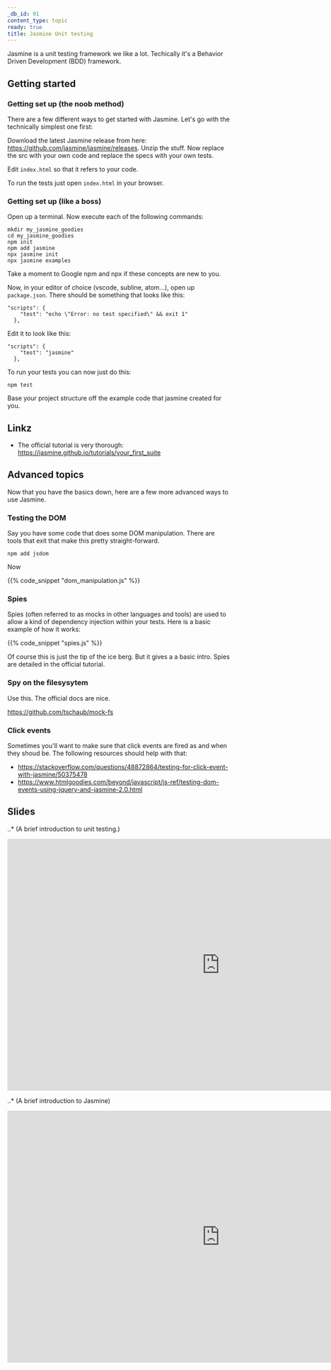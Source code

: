 ```yaml
---
_db_id: 91
content_type: topic
ready: true
title: Jasmine Unit testing
---
```


Jasmine is a unit testing framework we like a lot. Techically it's a Behavior Driven Development (BDD) framework.

## Getting started

### Getting set up (the noob method)

There are a few different ways to get started with Jasmine. Let's go with the technically simplest one first:

Download the latest Jasmine release from here: https://github.com/jasmine/jasmine/releases. Unzip the stuff. Now replace the src with your own code and replace the specs with your own tests.

Edit `index.html` so that it refers to your code.

To run the tests just open `index.html` in your browser.

### Getting set up (like a boss)

Open up a terminal. Now execute each of the following commands:

```
mkdir my_jasmine_goodies
cd my_jasmine_goodies
npm init
npm add jasmine
npx jasmine init
npx jasmine examples
```

Take a moment to Google npm and npx if these concepts are new to you.

Now, in your editor of choice (vscode, subline, atom...), open up `package.json`. There should be something that looks like this:

```
"scripts": {
    "test": "echo \"Error: no test specified\" && exit 1"
  },
```

Edit it to look like this:

```
"scripts": {
    "test": "jasmine"
  },
```

To run your tests you can now just do this:

```
npm test
```

Base your project structure off the example code that jasmine created for you.

## Linkz

- The official tutorial is very thorough: https://jasmine.github.io/tutorials/your_first_suite

## Advanced topics

Now that you have the basics down, here are a few more advanced ways to use Jasmine.

### Testing the DOM

Say you have some code that does some DOM manipulation. There are tools that exit that make this pretty straight-forward.

```
npm add jsdom
```

Now

{{% code_snippet "dom_manipulation.js" %}}

### Spies

Spies (often referred to as mocks in other languages and tools) are used to allow a kind of dependency injection within your tests. Here is a basic example of how it works:

{{% code_snippet "spies.js" %}}

Of course this is just the tip of the ice berg. But it gives a a basic intro. Spies are detailed in the official tutorial.

### Spy on the filesysytem

Use this. The official docs are nice.

https://github.com/tschaub/mock-fs

### Click events

Sometimes you'll want to make sure that click events are fired as and when they shoud be. The following resources should help with that:

- https://stackoverflow.com/questions/48872864/testing-for-click-event-with-jasmine/50375478
- https://www.htmlgoodies.com/beyond/javascript/js-ref/testing-dom-events-using-jquery-and-jasmine-2.0.html

## Slides

..\* (A brief introduction to unit testing.)

<iframe src="https://docs.google.com/presentation/d/e/2PACX-1vQyevfwH0pQMQxt-t98UybYDI6_gjYBmUenkDY5Xw3XaPAjdnPr_OeRFe7FjaM86siUXTJ7CtasZ0ql/embed?start=false&loop=false&delayms=3000" frameborder="0" width="960" height="569" allowfullscreen="true" mozallowfullscreen="true" webkitallowfullscreen="true"></iframe>

..\* (A brief introduction to Jasmine)

<iframe src="https://docs.google.com/presentation/d/e/2PACX-1vTOk-5Z35h5X_Cn1FXDFtk9nZdWF9rkvKLysqwDOA61aQXX99Ai-oaz2fKgYb86k7xEt3zyFf9ljl1T/embed?start=false&loop=false&delayms=3000" frameborder="0" width="960" height="569" allowfullscreen="true" mozallowfullscreen="true" webkitallowfullscreen="true"></iframe>